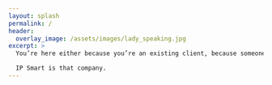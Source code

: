 ```yaml
---
layout: splash
permalink: /
header:
  overlay_image: /assets/images/lady_speaking.jpg
excerpt: >
  You’re here either because you’re an existing client, because someone has recommended us to you or you’ve been searching for a communications company you can work with and trust.

  IP Smart is that company.
---
```

